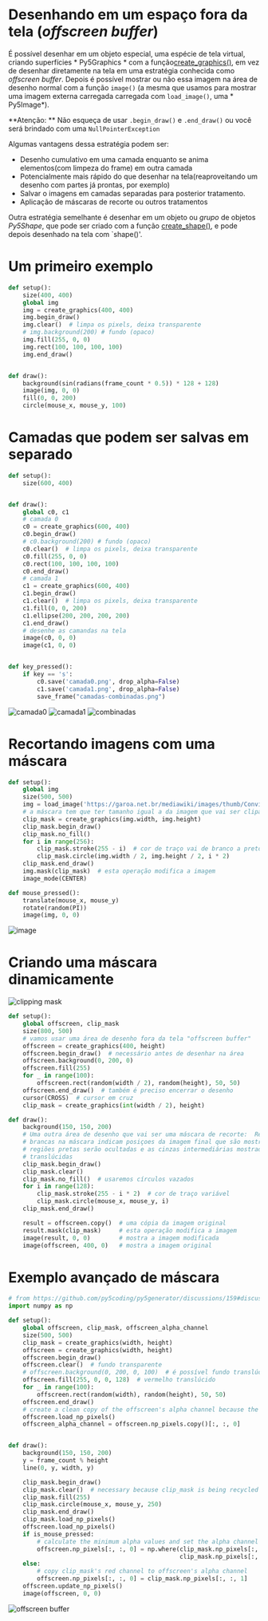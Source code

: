 # Desenhando em um espaço fora da tela (*offscreen buffer*)

É possível desenhar em um objeto especial, uma espécie de tela virtual, criando superfícies * Py5Graphics * com a função[create_graphics()](https://py.processing.org/reference/create_graphics.html), em vez de desenhar diretamente na tela em uma estratégia conhecida como _offscreen buffer_. Depois é possível mostrar ou não essa imagem na área de desenho normal com a função `image()` (a mesma que usamos para mostrar uma imagem externa carregada carregada com `load_image()`, uma * Py5Image*).

**Atenção: ** Não esqueça de usar `.begin_draw()` e `.end_draw()` ou você será brindado com uma `NullPointerException`

Algumas vantagens dessa estratégia podem ser:
- Desenho cumulativo em uma camada enquanto se anima elementos(com limpeza do frame) em outra camada
- Potencialmente mais rápido do que desenhar na tela(reaproveitando um desenho com partes já prontas, por exemplo)
- Salvar o imagens em camadas separadas para posterior tratamento.
- Aplicação de máscaras de recorte ou outros tratamentos

Outra estratégia semelhante é desenhar em um objeto ou *grupo* de objetos *Py5Shape*, que pode ser criado com a função [create_shape()](http://py5coding.org/reference/sketch_create_shape.html), e pode depois desenhado na tela com `shape()'.

# Um primeiro exemplo

```python
def setup():
    size(400, 400)
    global img
    img = create_graphics(400, 400)
    img.begin_draw()
    img.clear()  # limpa os pixels, deixa transparente
    # img.background(200) # fundo (opaco)
    img.fill(255, 0, 0)
    img.rect(100, 100, 100, 100)
    img.end_draw()


def draw():
    background(sin(radians(frame_count * 0.5)) * 128 + 128)
    image(img, 0, 0)
    fill(0, 0, 200)
    circle(mouse_x, mouse_y, 100)
```

# Camadas que podem ser salvas em separado

```python
def setup():
    size(600, 400)


def draw():
    global c0, c1
    # camada 0
    c0 = create_graphics(600, 400)
    c0.begin_draw()
    # c0.background(200) # fundo (opaco)
    c0.clear()  # limpa os pixels, deixa transparente
    c0.fill(255, 0, 0)
    c0.rect(100, 100, 100, 100)
    c0.end_draw()
    # camada 1
    c1 = create_graphics(600, 400)
    c1.begin_draw()
    c1.clear()  # limpa os pixels, deixa transparente
    c1.fill(0, 0, 200)
    c1.ellipse(200, 200, 200, 200)
    c1.end_draw()
    # desenhe as camandas na tela
    image(c0, 0, 0)
    image(c1, 0, 0)


def key_pressed():
    if key == 's':
        c0.save('camada0.png', drop_alpha=False)
        c1.save('camada1.png', drop_alpha=False)
        save_frame("camadas-combinadas.png")

```
![camada0](https://user-images.githubusercontent.com/3694604/70395381-dc6f4280-19dc-11ea-8f64-fad20e2c0993.png)
![camada1](https://user-images.githubusercontent.com/3694604/70395382-dc6f4280-19dc-11ea-9d9b-d8a371a1c7d8.png)
![combinadas](https://user-images.githubusercontent.com/3694604/70395383-dd07d900-19dc-11ea-9671-4cf6eb2d510e.png)


# Recortando imagens com uma máscara


```python
def setup():
    global img
    size(500, 500)
    img = load_image('https://garoa.net.br/mediawiki/images/thumb/Convite_NdP_ago.png/750px-Convite_NdP_ago.png')
    # a máscara tem que ter tamanho igual a da imagem que vai ser clipada
    clip_mask = create_graphics(img.width, img.height)
    clip_mask.begin_draw()
    clip_mask.no_fill()
    for i in range(256):
        clip_mask.stroke(255 - i)  # cor de traço vai de branco a preto
        clip_mask.circle(img.width / 2, img.height / 2, i * 2)
    clip_mask.end_draw()
    img.mask(clip_mask)  # esta operação modifica a imagem
    image_mode(CENTER)

def mouse_pressed():
    translate(mouse_x, mouse_y)
    rotate(random(PI))
    image(img, 0, 0)

```

![image](https://user-images.githubusercontent.com/3694604/188531711-8143041d-515d-41ab-ab81-d6d494d0c45c.png)

# Criando uma máscara dinamicamente

![clipping mask](https://user-images.githubusercontent.com/3694604/188624349-0c7e0880-ad0d-47f1-b594-26da4393d459.png)

```python
def setup():
    global offscreen, clip_mask
    size(800, 500)
    # vamos usar uma área de desenho fora da tela "offscreen buffer"
    offscreen = create_graphics(400, height)
    offscreen.begin_draw()  # necessário antes de desenhar na área
    offscreen.background(0, 200, 0)
    offscreen.fill(255)
    for _ in range(100):
        offscreen.rect(random(width / 2), random(height), 50, 50)
    offscreen.end_draw()  # também é preciso encerrar o desenho
    cursor(CROSS)  # cursor em cruz
    clip_mask = create_graphics(int(width / 2), height)

def draw():
    background(150, 150, 200)
    # Uma outra área de desenho que vai ser uma máscara de recorte:  Regiões
    # brancas na máscara indicam posiçoes da imagem final que são mostradas,
    # regiões pretas serão ocultadas e as cinzas intermediárias mostradas
    # translúcidas
    clip_mask.begin_draw()
    clip_mask.clear()
    clip_mask.no_fill()  # usaremos círculos vazados
    for i in range(128):
        clip_mask.stroke(255 - i * 2)  # cor de traço variável
        clip_mask.circle(mouse_x, mouse_y, i)
    clip_mask.end_draw()

    result = offscreen.copy()  # uma cópia da imagem original
    result.mask(clip_mask)     # esta operação modifica a imagem
    image(result, 0, 0)        # mostra a imagem modificada
    image(offscreen, 400, 0)   # mostra a imagem original
```

# Exemplo avançado de máscara

```python
# from https://github.com/py5coding/py5generator/discussions/159#discussioncomment-3567982
import numpy as np

def setup():
    global offscreen, clip_mask, offscreen_alpha_channel
    size(500, 500)
    clip_mask = create_graphics(width, height)
    offscreen = create_graphics(width, height)
    offscreen.begin_draw()
    offscreen.clear()  # fundo transparente
    # offscreen.background(0, 200, 0, 100)  # é possível fundo translúcido
    offscreen.fill(255, 0, 0, 128)  # vermelho translúcido
    for _ in range(100):
        offscreen.rect(random(width), random(height), 50, 50)
    offscreen.end_draw()
    # create a clean copy of the offscreen's alpha channel because the draw() method will ruin it
    offscreen.load_np_pixels()
    offscreen_alpha_channel = offscreen.np_pixels.copy()[:, :, 0]


def draw():
    background(150, 150, 200)
    y = frame_count % height
    line(0, y, width, y)

    clip_mask.begin_draw()
    clip_mask.clear()  # necessary because clip_mask is being recycled
    clip_mask.fill(255)
    clip_mask.circle(mouse_x, mouse_y, 250)
    clip_mask.end_draw()
    clip_mask.load_np_pixels()
    offscreen.load_np_pixels()
    if is_mouse_pressed:
        # calculate the minimum alpha values and set the alpha channel to that
        offscreen.np_pixels[:, :, 0] = np.where(clip_mask.np_pixels[:, :, 0] < offscreen_alpha_channel,
                                                clip_mask.np_pixels[:, :, 0], offscreen_alpha_channel)
    else:
        # copy clip_mask's red channel to offscreen's alpha channel
        offscreen.np_pixels[:, :, 0] = clip_mask.np_pixels[:, :, 1]
    offscreen.update_np_pixels()
    image(offscreen, 0, 0)

```

![offscreen buffer](assets/offscreen_buffer.gif)
